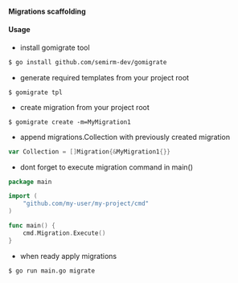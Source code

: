 #### Migrations scaffolding

#### Usage

* install gomigrate tool
```sh
$ go install github.com/semirm-dev/gomigrate
```

* generate required templates from your project root
```
$ gomigrate tpl
```

* create migration from your project root
```
$ gomigrate create -m=MyMigration1
```

* append migrations.Collection with previously created migration
```go
var Collection = []Migration{&MyMigration1{}}
```

* dont forget to execute migration command in main()
```go
package main

import (
	"github.com/my-user/my-project/cmd"
)

func main() {
    cmd.Migration.Execute()
}
```

* when ready apply migrations
```sh
$ go run main.go migrate
```
